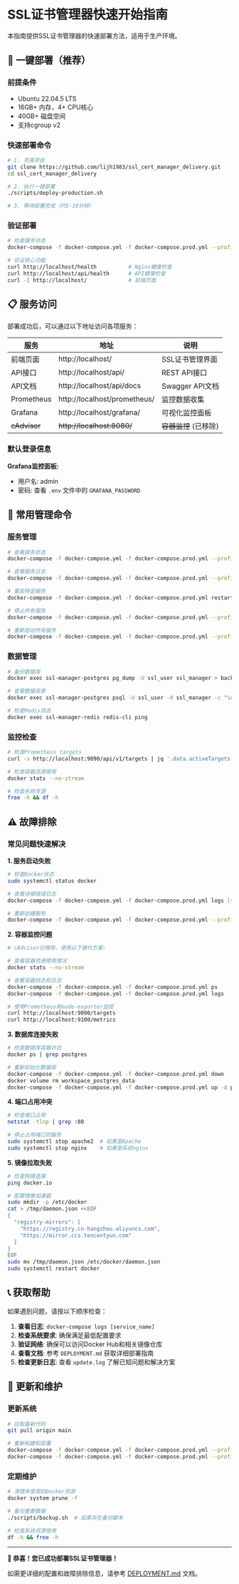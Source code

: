 # SSL证书管理器快速开始指南

本指南提供SSL证书管理器的快速部署方法，适用于生产环境。

## 🚀 一键部署（推荐）

### 前提条件
- Ubuntu 22.04.5 LTS
- 16GB+ 内存，4+ CPU核心
- 40GB+ 磁盘空间
- 支持cgroup v2

### 快速部署命令

```bash
# 1. 克隆项目
git clone https://github.com/lijh1983/ssl_cert_manager_delivery.git
cd ssl_cert_manager_delivery

# 2. 执行一键部署
./scripts/deploy-production.sh

# 3. 等待部署完成（约5-10分钟）
```

### 验证部署

```bash
# 检查服务状态
docker-compose -f docker-compose.yml -f docker-compose.prod.yml --profile production --profile monitoring ps

# 验证核心功能
curl http://localhost/health          # Nginx健康检查
curl http://localhost/api/health      # API健康检查
curl -I http://localhost/             # 前端页面
```

## 📋 服务访问

部署成功后，可以通过以下地址访问各项服务：

| 服务 | 地址 | 说明 |
|------|------|------|
| 前端页面 | http://localhost/ | SSL证书管理界面 |
| API接口 | http://localhost/api/ | REST API接口 |
| API文档 | http://localhost/api/docs | Swagger API文档 |
| Prometheus | http://localhost/prometheus/ | 监控数据收集 |
| Grafana | http://localhost/grafana/ | 可视化监控面板 |
| ~~cAdvisor~~ | ~~http://localhost:8080/~~ | ~~容器监控~~ (已移除) |

### 默认登录信息

**Grafana监控面板:**
- 用户名: admin
- 密码: 查看 `.env` 文件中的 `GRAFANA_PASSWORD`

## 🔧 常用管理命令

### 服务管理

```bash
# 查看服务状态
docker-compose -f docker-compose.yml -f docker-compose.prod.yml --profile production --profile monitoring ps

# 查看服务日志
docker-compose -f docker-compose.yml -f docker-compose.prod.yml --profile production --profile monitoring logs -f

# 重启特定服务
docker-compose -f docker-compose.yml -f docker-compose.prod.yml restart backend

# 停止所有服务
docker-compose -f docker-compose.yml -f docker-compose.prod.yml --profile production --profile monitoring down

# 重新启动所有服务
docker-compose -f docker-compose.yml -f docker-compose.prod.yml --profile production --profile monitoring up -d
```

### 数据管理

```bash
# 备份数据库
docker exec ssl-manager-postgres pg_dump -U ssl_user ssl_manager > backup_$(date +%Y%m%d_%H%M%S).sql

# 查看数据库表
docker exec ssl-manager-postgres psql -U ssl_user -d ssl_manager -c "\dt"

# 检查Redis状态
docker exec ssl-manager-redis redis-cli ping
```

### 监控检查

```bash
# 检查Prometheus targets
curl -s http://localhost:9090/api/v1/targets | jq '.data.activeTargets[] | {job: .labels.job, health: .health}'

# 检查容器资源使用
docker stats --no-stream

# 检查系统资源
free -h && df -h
```

## ⚠️ 故障排除

### 常见问题快速解决

**1. 服务启动失败**
```bash
# 检查Docker状态
sudo systemctl status docker

# 查看详细错误日志
docker-compose -f docker-compose.yml -f docker-compose.prod.yml logs [service_name]

# 重新创建服务
docker-compose -f docker-compose.yml -f docker-compose.prod.yml --profile production --profile monitoring up -d --force-recreate
```

**2. 容器监控问题**
```bash
# cAdvisor已移除，使用以下替代方案:

# 查看容器资源使用情况
docker stats --no-stream

# 查看容器状态和日志
docker-compose -f docker-compose.yml -f docker-compose.prod.yml ps
docker-compose -f docker-compose.yml -f docker-compose.prod.yml logs

# 使用Prometheus和node-exporter监控
curl http://localhost:9090/targets
curl http://localhost:9100/metrics
```

**3. 数据库连接失败**
```bash
# 检查数据库容器状态
docker ps | grep postgres

# 重新初始化数据库
docker-compose -f docker-compose.yml -f docker-compose.prod.yml down
docker volume rm workspace_postgres_data
docker-compose -f docker-compose.yml -f docker-compose.prod.yml up -d postgres
```

**4. 端口占用冲突**
```bash
# 检查端口占用
netstat -tlnp | grep :80

# 停止占用端口的服务
sudo systemctl stop apache2  # 如果是Apache
sudo systemctl stop nginx    # 如果是系统nginx
```

**5. 镜像拉取失败**
```bash
# 检查网络连接
ping docker.io

# 配置镜像加速器
sudo mkdir -p /etc/docker
cat > /tmp/daemon.json <<EOF
{
  "registry-mirrors": [
    "https://registry.cn-hangzhou.aliyuncs.com",
    "https://mirror.ccs.tencentyun.com"
  ]
}
EOF
sudo mv /tmp/daemon.json /etc/docker/daemon.json
sudo systemctl restart docker
```

## 📞 获取帮助

如果遇到问题，请按以下顺序检查：

1. **查看日志**: `docker-compose logs [service_name]`
2. **检查系统要求**: 确保满足最低配置要求
3. **验证网络**: 确保可以访问Docker Hub和相关镜像仓库
4. **查看文档**: 参考 `DEPLOYMENT.md` 获取详细部署指南
5. **检查更新日志**: 查看 `update.log` 了解已知问题和解决方案

## 🔄 更新和维护

### 更新系统

```bash
# 拉取最新代码
git pull origin main

# 重新构建和部署
docker-compose -f docker-compose.yml -f docker-compose.prod.yml --profile production --profile monitoring down
docker-compose -f docker-compose.yml -f docker-compose.prod.yml --profile production --profile monitoring up -d --build
```

### 定期维护

```bash
# 清理未使用的Docker资源
docker system prune -f

# 备份重要数据
./scripts/backup.sh  # 如果存在备份脚本

# 检查系统资源使用
df -h && free -h
```

---

**🎉 恭喜！您已成功部署SSL证书管理器！**

如需更详细的配置和故障排除信息，请参考 [DEPLOYMENT.md](DEPLOYMENT.md) 文档。

